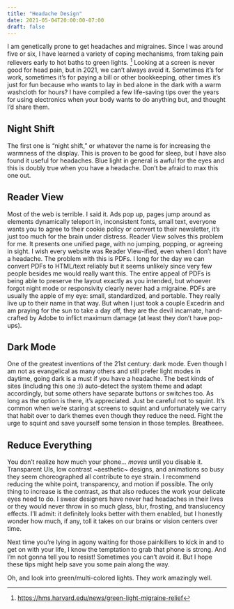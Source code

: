 ```yaml
---
title: "Headache Design"
date: 2021-05-04T20:00:00-07:00
draft: false
---
```


I am genetically prone to get headaches and migraines. Since I was around five or six, I have learned a variety of coping mechanisms, from taking pain relievers early to hot baths to green lights. [^1] Looking at a screen is never good for head pain, but in 2021, we can’t always avoid it. Sometimes it’s for work, sometimes it’s for paying a bill or other bookkeeping, other times it’s just for fun because who wants to lay in bed alone in the dark with a warm washcloth for hours? I have compiled a few life-saving tips over the years for using electronics when your body wants to do anything but, and thought I’d share them. 

## Night Shift
The first one is “night shift,” or whatever the name is for increasing the warmness of the display. This is proven to be good for sleep, but I have also found it useful for headaches. Blue light in general is awful for the eyes and this is doubly true when you have a headache. Don’t be afraid to max this one out.

## Reader View
Most of the web is terrible. I said it. Ads pop up, pages jump around as elements dynamically teleport in, inconsistent fonts, small text, everyone wants you to agree to their cookie policy or convert to their newsletter, it’s just too much for the brain under distress. Reader View solves this problem for me. It presents one unified page, with no jumping, popping, or agreeing in sight. I wish every website was Reader View-ified, even when I don’t have a headache. The problem with this is PDFs. I long for the day we can convert PDFs to HTML/text reliably but it seems unlikely since very few people besides me would really want this. The entire appeal of PDFs is being able to preserve the layout exactly as you intended, but whoever forgot night mode or responsivity clearly never had a migraine. PDFs are usually the apple of my eye: small, standardized, and portable. They really live up to their name in that way. But when I just took a couple Excedrin and am praying for the sun to take a day off, they are the devil incarnate, hand-crafted by Adobe to inflict maximum damage (at least they don’t have pop-ups). 

## Dark Mode
One of the greatest inventions of the 21st century: dark mode. Even though I am not as evangelical as many others and still prefer light modes in daytime, going dark is a must if you have a headache. The best kinds of sites (including this one :)) auto-detect the system theme and adapt accordingly, but some others have separate buttons or switches too. As long as the option is there, it’s appreciated. Just be careful not to squint. It’s common when we’re staring at screens to squint and unfortunately we carry that habit over to dark themes even though they reduce the need. Fight the urge to squint and save yourself some tension in those temples. Breatheee.

## Reduce Everything
You don’t realize how much your phone… *moves* until you disable it. Transparent UIs, low contrast \~aesthetic\~ designs, and animations so busy they seem choreographed all contribute to eye strain. I recommend reducing the white point, transparency, and motion if possible. The only thing to increase is the contrast, as that also reduces the work your delicate eyes need to do. I swear designers have never had headaches in their lives or they would never throw in so much glass, blur, frosting, and translucency effects. I’ll admit: it definitely looks better with them enabled, but I honestly wonder how much, if any, toll it takes on our brains or vision centers over time. 

Next time you’re lying in agony waiting for those painkillers to kick in and to get on with your life, I know the temptation to grab that phone is strong. And I’m not gonna tell you to resist! Sometimes you can’t avoid it. But I hope these tips might help save you some pain along the way.

Oh, and look into green/multi-colored lights. They work amazingly well. 

[^1]: https://hms.harvard.edu/news/green-light-migraine-relief

